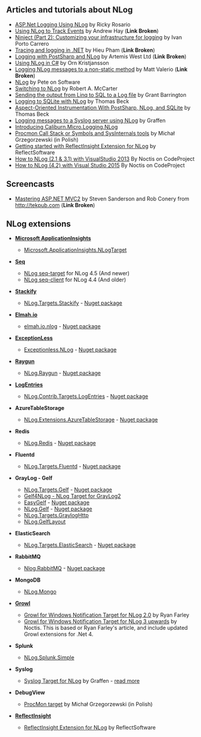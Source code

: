 ## Articles and tutorials about NLog

* [ASP.Net Logging Using NLog](http://rickyrosario.com/blog/asp-net-logging-using-nlog/) by Ricky Rosario
* [Using NLog to Track Events](http://blogs.popart.com/2008/09/using-nlog-to-track-events/) by Andrew Hay (**Link Broken**)
* [Ninject (Part 2): Customizing your infrastructure for logging](http://flanders.co.nz/2008/04/18/ninject-part-2-customizing-your-infrastructure-for-logging/) by Ivan Porto Carrero
* [Tracing and logging in .NET](http://www.hieu.co.uk/blog/index.php/2009/02/11/tracing-and-logging-in-net/) by Hieu Pham (**Link Broken**)
* [Logging with PostSharp and NLog](http://www.artemiswest.com/Articles/LoggingWithPostSharp.aspx) by Artemis West Ltd (**Link Broken**)
* [Using NLog in C#](http://kristjansson.us/?p=686) by Orn Kristjansson
* [Logging NLog messages to a non-static method](http://thevalerios.net/matt/2008/05/logging-nlog-messages-to-a-non-static-method/) by Matt Valerio (**Link Broken**)
* [NLog](http://www.peteonsoftware.com/index.php/2008/07/29/nlog/) by Pete on Software
* [Switching to NLog](http://robertmccarter.wordpress.com/2009/11/13/switching-to-nlog/) by Robert A. McCarter
* [Sending the output from Linq to SQL to a Log file](http://weblogs.asp.net/grantbarrington/archive/2010/02/08/sending-the-output-from-linq-to-sql-to-a-log-file.aspx) by Grant Barrington
* [Logging to SQLite with NLog](http://www.beckshome.com/index.php/2010/03/logging-to-sqlite-with-nlog/) by Thomas Beck
* [Aspect-Oriented Instrumentation With PostSharp, NLog, and SQLite](http://www.beckshome.com/index.php/2010/04/lightweight-aspect-oriented-instrumentation-with-postsharp-nlog-and-sqlite/) by Thomas Beck
* [Logging messages to a Syslog server using NLog](http://blog.graffen.dk/post/logging-messages-to-a-syslog-server-using-nlog) by Graffen
* [Introducing Caliburn.Micro.Logging.NLog](http://buksbaum.us/2011/07/06/introducing-caliburn-micro-logging-nlog/)
* [Procmon Call Stack or Symbols and SysInternals tools](http://zine.net.pl/blogs/mgrzeg/archive/2011/09/16/procmon-call-stack-czyli-symbole-a-narz-dzia-sysinternals.aspx) by Michał Grzegorzewski (in Polish)
* [Getting started with ReflectInsight Extension for NLog](https://insightextensions.codeplex.com/wikipage?title=Getting%20Started%20with%20NLog%20Extension&referringTitle=Documentation) by ReflectSoftware
* [How to NLog (2.1 & 3.1) with VisualStudio 2013](https://www.codeproject.com/Articles/749612/How-to-NLog-with-VisualStudio) By Noctis on CodeProject
* [How to NLog (4.2) with Visual Studio 2015](https://www.codeproject.com/Tips/1052902/How-to-NLog-with-Visual-Studio) By Noctis on CodeProject
## Screencasts

* [Mastering ASP.NET MVC2](http://tekpub.com/production/starter) by Steven Sanderson and Rob Conery from http://tekpub.com (**Link Broken**)

## NLog extensions

* **[Microsoft ApplicationInsights](http://azure.microsoft.com/services/application-insights/)**
  * [Microsoft.ApplicationInsights.NLogTarget](https://github.com/Microsoft/ApplicationInsights-dotnet-logging)

* **[Seq](https://getseq.net/)**
  * [NLog seq-target](https://github.com/datalust/nlog-targets-seq) for NLog 4.5 (And newer)
  * [NLog seq-client](https://github.com/datalust/seq-client) for NLog 4.4 (And older)

* **[Stackify](https://stackify.com/log-management/)**
  * [NLog.Targets.Stackify](https://github.com/stackify/stackify-api-dotnet) - [Nuget package](https://www.nuget.org/packages/NLog.Targets.Stackify/)

* **[Elmah.io](https://docs.elmah.io/logging-to-elmah-io-from-nlog/)**
  * [elmah.io.nlog](https://github.com/elmahio/elmah.io.nlog) - [Nuget package](https://www.nuget.org/packages/elmah.io.nlog)

* **[ExceptionLess](https://exceptionless.com/)**
  * [Exceptionless.NLog](https://github.com/exceptionless/Exceptionless.Net) - [Nuget package](https://www.nuget.org/packages/Exceptionless.NLog/)

* **[Raygun](https://raygun.com/blog/getting-started-with-nlog-and-raygun/)**
  * [NLog.Raygun](https://github.com/MindscapeHQ/raygun4net) - [Nuget package](https://www.nuget.org/packages/NLog.Raygun/)

* **[LogEntries](https://www.rapid7.com/info/logentries-insightops/)**
  * [NLog.Contrib.Targets.LogEntries](https://www.nuget.org/packages/NLog.Contrib.Targets.LogEntries) - [Nuget package](https://www.nuget.org/packages/NLog.Contrib.Targets.LogEntries)

* **AzureTableStorage**
  * [NLog.Extensions.AzureTableStorage](https://github.com/abkonsta/NLog.Extensions.AzureTableStorage) - [Nuget package](https://www.nuget.org/packages/NLog.Extensions.AzureTableStorage/)

* **Redis**
  * [NLog.Redis](https://github.com/richclement/NLog.Redis) - [Nuget package](https://www.nuget.org/packages/NLog.Redis/)

* **Fluentd**
  * [NLog.Targets.Fluentd](https://github.com/fluent/NLog.Targets.Fluentd) - [Nuget package](https://www.nuget.org/packages/NLog.Targets.Fluentd/)

* **GrayLog - Gelf**
  * [NLog.Targets.Gelf](https://github.com/2020Legal/NLog.Targets.Gelf) - [Nuget package](https://www.nuget.org/packages/NLog.Targets.Gelf/)
  * [Gelf4NLog - NLog Target for GrayLog2](https://github.com/Certegy/Gelf4NLog)
  * [EasyGelf](https://github.com/Pliner/EasyGelf) - [Nuget package](https://www.nuget.org/packages/EasyGelf.NLog/)
  * [NLog.Gelf](https://github.com/mantasaudickas/NLog.Gelf) - [Nuget package](https://www.nuget.org/packages/NLog.Gelf/)
  * [NLog.Targets.GraylogHttp](https://github.com/dustinchilson/NLog.Targets.GraylogHttp)
  * [NLog.GelfLayout](https://github.com/farzadpanahi/NLog.GelfLayout)

* **ElasticSearch**
  * [NLog.Targets.ElasticSearch](https://github.com/ReactiveMarkets/NLog.Targets.ElasticSearch) - [Nuget package](https://www.nuget.org/packages/NLog.Targets.ElasticSearch/)

* **RabbitMQ**
  * [Nlog.RabbitMQ](https://github.com/adolya/Nlog.RabbitMQ) - [Nuget package](https://www.nuget.org/packages/Nlog.RabbitMQ.Target/)

* **MongoDB**
  * [NLog.Mongo](https://github.com/loresoft/NLog.Mongo)

* **[Growl](http://www.growlforwindows.com/gfw/)**
  * [Growl for Windows Notification Target for NLog 2.0](http://github.com/RyanFarley/NLogGrowlNotify) by Ryan Farley
  * [Growl for Windows Notification Target for NLog 3 upwards](https://www.codeproject.com/Articles/786304/Logging-How-to-Growl-with-NLog-or) by Noctis. This is based or Ryan Farley's article, and include updated Growl extensions for .Net 4.

* **Splunk**
  * [NLog.Splunk.Simple](https://github.com/valeev/NLog.Splunk)

* **Syslog**
  * [Syslog Target for NLog](http://github.com/graffen/NLog.Targets.Syslog) by Graffen - [read more](http://blog.graffen.dk/post/logging-messages-to-a-syslog-server-using-nlog)

* **DebugView**
  * [ProcMon target](http://zine.net.pl/blogs/mgrzeg/archive/2011/09/16/procmon-call-stack-czyli-symbole-a-narz-dzia-sysinternals.aspx) by Michał Grzegorzewski (in Polish)

* **[ReflectInsight](https://www.reflectsoftware.com/)**
  * [ReflectInsight Extension for NLog](https://github.com/reflectsoftware/reflectinsight-extensions-nlog) by ReflectSoftware